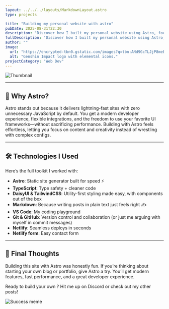 ```yaml
---
layout: ../../../layouts/MarkdownLayout.astro
type: projects

title: "Building my personal website with astro"
pubDate: 2025-08-31T22:30
description: "Discover how I built my personal website using Astro, focusing on speed, simplicity, and modern web..."
fullDescription: "Discover how I built my personal website using Astro, focusing on speed, simplicity, and modern web development best practices. Learn about the tools and more"
author: ""
image:
  url: "https://encrypted-tbn0.gstatic.com/images?q=tbn:ANd9GcTLJjP8meEvrXIu_nXksY6IvczAk-KuAKnhLg&s"
  alt: "Genshin Impact logo with elemental icons."
projectCategory: "Web Dev"
---
```


![Thumbnail](/assets/images/projects/thumbnail/thumbnail-1.png)

---

## 🌟 Why Astro?

Astro stands out because it delivers lightning-fast sites with zero unnecessary JavaScript by default. You get a modern developer experience, flexible integrations, and the freedom to use your favorite UI frameworks—without sacrificing performance. Building with Astro feels effortless, letting you focus on content and creativity instead of wrestling with complex configs.

---

## 🛠️ Technologies I Used

Here’s the full toolkit I worked with:

- **Astro**:  Static site generator built for speed ⚡  
- **TypeScript**: Type safety + cleaner code  
- **DaisyUI & TailwindCSS**: Utility-first styling made easy, with components out of the box  
- **Markdown**: Because writing posts in plain text just feels right ✍️  
- **VS Code**: My coding playground  
- **Git & GitHub**: Version control and collaboration (or just me arguing with myself in commit messages)  
- **Netlify**: Seamless deploys in seconds  
- **Netlify form**: Easy contact form

---

## 🚀 Final Thoughts

Building this site with Astro was honestly fun. If you’re thinking about starting your own blog or portfolio, give Astro a try. You’ll get modern features, fast performance, and a great developer experience.

Ready to build your own ? Hit me up on Discord or check out my other posts!

![Success meme](https://media1.giphy.com/media/v1.Y2lkPTc5MGI3NjExNTNiYW81am9menpjODNkcXd0azhydGFmZnhnNjB5bTRzd3ZrMHpmcyZlcD12MV9pbnRlcm5hbF9naWZfYnlfaWQmY3Q9Zw/kz6cm1kKle2MYkHtJF/giphy.gif)

